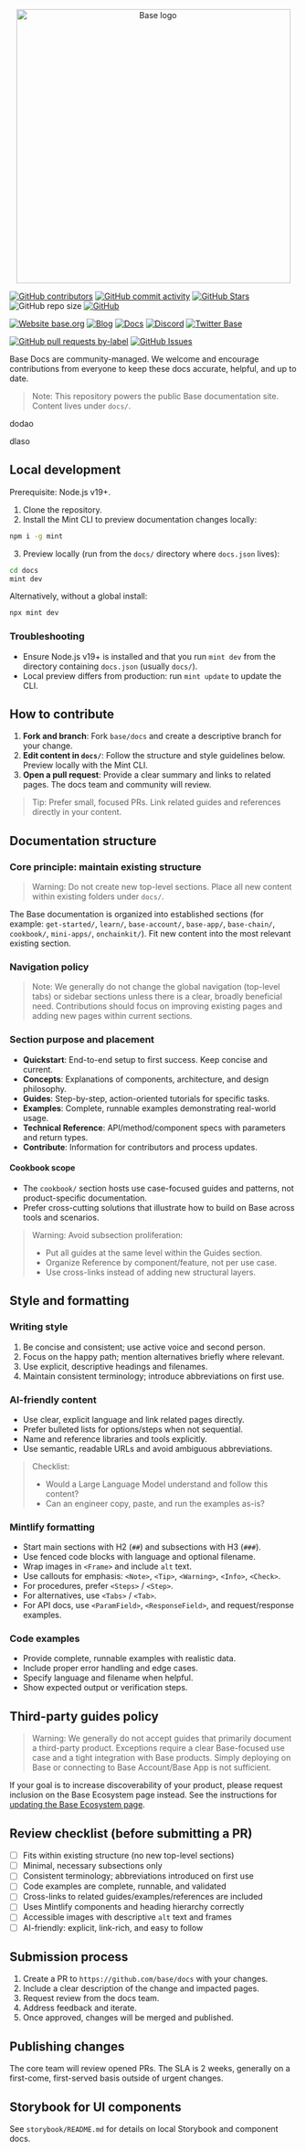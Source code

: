 <p align="center">
<img src="./Basemark.png" alt="Base logo" width="480" />
</p>

<!-- Badge row 1 - status -->

[![GitHub contributors](https://img.shields.io/github/contributors/base/docs)](https://github.com/base/docs/graphs/contributors)
[![GitHub commit activity](https://img.shields.io/github/commit-activity/w/base/docs)](https://github.com/base/docs/graphs/contributors)
[![GitHub Stars](https://img.shields.io/github/stars/base/docs.svg)](https://github.com/base/docs/stargazers)
![GitHub repo size](https://img.shields.io/github/repo-size/base/docs)
[![GitHub](https://img.shields.io/github/license/base/docs?color=blue)](https://github.com/base/docs/blob/main/LICENSE.md)

<!-- Badge row 2 - links and profiles -->

[![Website base.org](https://img.shields.io/website-up-down-green-red/https/base.org.svg)](https://base.org)
[![Blog](https://img.shields.io/badge/blog-up-green)](https://base.mirror.xyz/)
[![Docs](https://img.shields.io/badge/docs-up-green)](https://docs.base.org/)
[![Discord](https://img.shields.io/discord/1067165013397213286?label=discord)](https://base.org/discord)
[![Twitter Base](https://img.shields.io/twitter/follow/Base?style=social)](https://twitter.com/Base)

<!-- Badge row 3 - detailed status -->

[![GitHub pull requests by-label](https://img.shields.io/github/issues-pr-raw/base/docs)](https://github.com/base/docs/pulls)
[![GitHub Issues](https://img.shields.io/github/issues-raw/base/docs.svg)](https://github.com/base/docs/issues)

Base Docs are community-managed. We welcome and encourage contributions from everyone to keep these docs accurate, helpful, and up to date.

> Note: This repository powers the public Base documentation site. Content lives under `docs/`.

dodao

dlaso

## Local development

Prerequisite: Node.js v19+.

1. Clone the repository.
2. Install the Mint CLI to preview documentation changes locally:

```bash
npm i -g mint
```

3. Preview locally (run from the `docs/` directory where `docs.json` lives):

```bash
cd docs
mint dev
```

Alternatively, without a global install:

```bash
npx mint dev
```

### Troubleshooting

- Ensure Node.js v19+ is installed and that you run `mint dev` from the directory containing `docs.json` (usually `docs/`).
- Local preview differs from production: run `mint update` to update the CLI.

## How to contribute

1. **Fork and branch**: Fork `base/docs` and create a descriptive branch for your change.
2. **Edit content in `docs/`**: Follow the structure and style guidelines below. Preview locally with the Mint CLI.
3. **Open a pull request**: Provide a clear summary and links to related pages. The docs team and community will review.

> Tip: Prefer small, focused PRs. Link related guides and references directly in your content.

## Documentation structure

### Core principle: maintain existing structure

> Warning: Do not create new top-level sections. Place all new content within existing folders under `docs/`.

The Base documentation is organized into established sections (for example: `get-started/`, `learn/`, `base-account/`, `base-app/`, `base-chain/`, `cookbook/`, `mini-apps/`, `onchainkit/`). Fit new content into the most relevant existing section.

### Navigation policy

> Note: We generally do not change the global navigation (top-level tabs) or sidebar sections unless there is a clear, broadly beneficial need. Contributions should focus on improving existing pages and adding new pages within current sections.

### Section purpose and placement

- **Quickstart**: End-to-end setup to first success. Keep concise and current.
- **Concepts**: Explanations of components, architecture, and design philosophy.
- **Guides**: Step-by-step, action-oriented tutorials for specific tasks.
- **Examples**: Complete, runnable examples demonstrating real-world usage.
- **Technical Reference**: API/method/component specs with parameters and return types.
- **Contribute**: Information for contributors and process updates.

#### Cookbook scope

- The `cookbook/` section hosts use case-focused guides and patterns, not product-specific documentation.
- Prefer cross-cutting solutions that illustrate how to build on Base across tools and scenarios.

> Warning: Avoid subsection proliferation:
> - Put all guides at the same level within the Guides section.
> - Organize Reference by component/feature, not per use case.
> - Use cross-links instead of adding new structural layers.

## Style and formatting

### Writing style

1. Be concise and consistent; use active voice and second person.
2. Focus on the happy path; mention alternatives briefly where relevant.
3. Use explicit, descriptive headings and filenames.
4. Maintain consistent terminology; introduce abbreviations on first use.

### AI-friendly content

- Use clear, explicit language and link related pages directly.
- Prefer bulleted lists for options/steps when not sequential.
- Name and reference libraries and tools explicitly.
- Use semantic, readable URLs and avoid ambiguous abbreviations.

> Checklist:
> - Would a Large Language Model understand and follow this content?
> - Can an engineer copy, paste, and run the examples as-is?

### Mintlify formatting

- Start main sections with H2 (`##`) and subsections with H3 (`###`).
- Use fenced code blocks with language and optional filename.
- Wrap images in `<Frame>` and include `alt` text.
- Use callouts for emphasis: `<Note>`, `<Tip>`, `<Warning>`, `<Info>`, `<Check>`.
- For procedures, prefer `<Steps>` / `<Step>`.
- For alternatives, use `<Tabs>` / `<Tab>`.
- For API docs, use `<ParamField>`, `<ResponseField>`, and request/response examples.

### Code examples

- Provide complete, runnable examples with realistic data.
- Include proper error handling and edge cases.
- Specify language and filename when helpful.
- Show expected output or verification steps.

## Third-party guides policy

> Warning: We generally do not accept guides that primarily document a third-party product. Exceptions require a clear Base-focused use case and a tight integration with Base products. Simply deploying on Base or connecting to Base Account/Base App is not sufficient.

If your goal is to increase discoverability of your product, please request inclusion on the Base Ecosystem page instead. See the instructions for [updating the Base Ecosystem page](https://github.com/base/web?tab=readme-ov-file#updating-the-base-ecosystem-page).

## Review checklist (before submitting a PR)

- [ ] Fits within existing structure (no new top-level sections)
- [ ] Minimal, necessary subsections only
- [ ] Consistent terminology; abbreviations introduced on first use
- [ ] Code examples are complete, runnable, and validated
- [ ] Cross-links to related guides/examples/references are included
- [ ] Uses Mintlify components and heading hierarchy correctly
- [ ] Accessible images with descriptive `alt` text and frames
- [ ] AI-friendly: explicit, link-rich, and easy to follow

## Submission process

1. Create a PR to `https://github.com/base/docs` with your changes.
2. Include a clear description of the change and impacted pages.
3. Request review from the docs team.
4. Address feedback and iterate.
5. Once approved, changes will be merged and published.

## Publishing changes

The core team will review opened PRs. The SLA is 2 weeks, generally on a first-come, first-served basis outside of urgent changes. 

## Storybook for UI components

See `storybook/README.md` for details on local Storybook and component docs.
